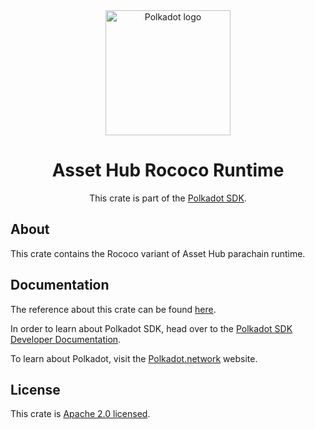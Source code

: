 <div align="center">

<img src="https://raw.githubusercontent.com/paritytech/polkadot-sdk/rzadp/readmes/docs/images/Polkadot_Logo_Horizontal_Pink_BlackOnWhite.png" alt="Polkadot logo" width="200">

# Asset Hub Rococo Runtime

This crate is part of the [Polkadot SDK](https://github.com/paritytech/polkadot-sdk/).

</div>

## About

This crate contains the Rococo variant of Asset Hub parachain runtime.

## Documentation

The reference about this crate can be found [here](https://paritytech.github.io/polkadot-sdk/master/asset_hub_rococo_runtime).

In order to learn about Polkadot SDK, head over to the [Polkadot SDK Developer Documentation](https://paritytech.github.io/polkadot-sdk/master/polkadot_sdk_docs/index.html).

To learn about Polkadot, visit the [Polkadot.network](https://polkadot.network/) website.

## License

This crate is [Apache 2.0 licensed](https://spdx.org/licenses/Apache-2.0.html).
